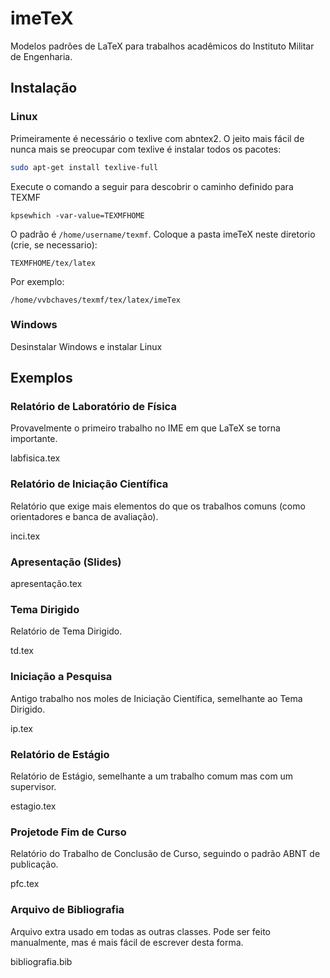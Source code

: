 # imeTeX
Modelos padrões de LaTeX para trabalhos acadêmicos do Instituto Militar de Engenharia.

## Instalação
### Linux
Primeiramente é necessário o texlive com abntex2. O jeito mais fácil de nunca mais se preocupar com texlive é instalar todos os pacotes:
```bash
sudo apt-get install texlive-full
```

Execute o comando a seguir para descobrir o caminho definido para TEXMF
```
kpsewhich -var-value=TEXMFHOME
```

O padrão é `/home/username/texmf`. Coloque a pasta imeTeX neste diretorio (crie, se necessario):
```
TEXMFHOME/tex/latex
```
Por exemplo:
```
/home/vvbchaves/texmf/tex/latex/imeTex
```

### Windows
Desinstalar Windows e instalar Linux

## Exemplos
### Relatório de Laboratório de Física
Provavelmente o primeiro trabalho no IME em que LaTeX se torna importante.

labfisica.tex

### Relatório de Iniciação Científica
Relatório que exige mais elementos do que os trabalhos comuns (como orientadores e banca de avaliação). 

inci.tex

### Apresentação (Slides)

apresentação.tex

### Tema Dirigido
Relatório de Tema Dirigido.

td.tex

### Iniciação a Pesquisa
Antigo trabalho nos moles de Iniciação Científica, semelhante ao Tema Dirigido.

ip.tex

### Relatório de Estágio
Relatório de Estágio, semelhante a um trabalho comum mas com um supervisor.

estagio.tex

### Projetode Fim de Curso
Relatório do Trabalho de Conclusão de Curso, seguindo o padrão ABNT de publicação.

pfc.tex

### Arquivo de Bibliografia
Arquivo extra usado em todas as outras classes. Pode ser feito manualmente, mas é mais fácil de escrever desta forma.

bibliografia.bib
